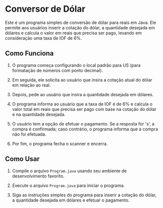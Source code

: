 # Conversor de Dólar

Este é um programa simples de conversão de dólar para reais em Java. Ele permite aos usuários inserir a cotação do dólar, a quantidade desejada em dólares e calcula o valor em reais que precisa ser pago, levando em consideração uma taxa de IOF de 6%.

## Como Funciona

1. O programa começa configurando o local padrão para US (para formatação de números com ponto decimal).

2. Em seguida, ele solicita ao usuário que insira a cotação atual do dólar em relação ao real.

3. Depois, pede ao usuário que insira a quantidade desejada em dólares.

4. O programa informa ao usuário que a taxa de IOF é de 6% e calcula o valor total em reais que precisa ser pago com base na cotação do dólar e na quantidade desejada.

5. O usuário tem a opção de efetuar o pagamento. Se a resposta for 's', a compra é confirmada; caso contrário, o programa informa que a compra não foi efetuada.

6. Por fim, o programa fecha o scanner e encerra.

## Como Usar

1. Compile o arquivo `Program.java` usando seu ambiente de desenvolvimento favorito.

2. Execute o arquivo `Program.java` para iniciar o programa.

3. Siga as instruções simples do programa para inserir a cotação do dólar, a quantidade desejada em dólares e efetuar o pagamento.
